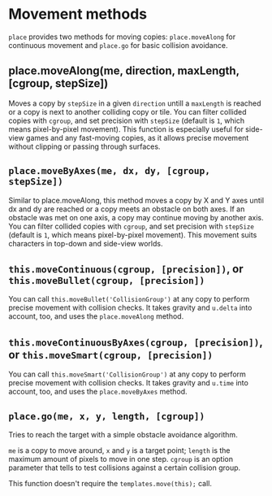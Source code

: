 # Movement methods

`place` provides two methods for moving copies: `place.moveAlong` for continuous movement and `place.go` for basic collision avoidance.


## place.moveAlong(me, direction, maxLength, [cgroup, stepSize])

Moves a copy by `stepSize` in a given `direction` untill a `maxLength` is reached or a copy is next to another colliding copy or tile. You can filter collided copies with `cgroup`, and set precision with `stepSize` (default is `1`, which means pixel-by-pixel movement). This function is especially useful for side-view games and any fast-moving copies, as it allows precise movement without clipping or passing through surfaces.


## `place.moveByAxes(me, dx, dy, [cgroup, stepSize])`

Similar to place.moveAlong, this method moves a copy by X and Y axes until dx and dy are reached
or a copy meets an obstacle on both axes. If an obstacle was met on one axis, a copy may continue
moving by another axis. You can filter collided copies with `cgroup`,
and set precision with `stepSize` (default is `1`, which means pixel-by-pixel movement).
This movement suits characters in top-down and side-view worlds.


## `this.moveContinuous(cgroup, [precision])`, or `this.moveBullet(cgroup, [precision])`

You can call `this.moveBullet('CollisionGroup')` at any copy to perform precise movement with collision checks. It takes gravity and `u.delta` into account, too, and uses the `place.moveAlong` method.

## `this.moveContinuousByAxes(cgroup, [precision])`, or `this.moveSmart(cgroup, [precision])`

You can call `this.moveSmart('CollisionGroup')` at any copy to perform precise movement with collision checks. It takes gravity and `u.time` into account, too, and uses the `place.moveByAxes` method.


## `place.go(me, x, y, length, [cgroup])`

Tries to reach the target with a simple obstacle avoidance algorithm.

`me` is a copy to move around, `x` and `y` is a target point; `length` is the maximum amount of pixels to move in one step. `cgroup` is an option parameter that tells to test collisions against a certain collision group.

This function doesn't require the `templates.move(this);` call.
